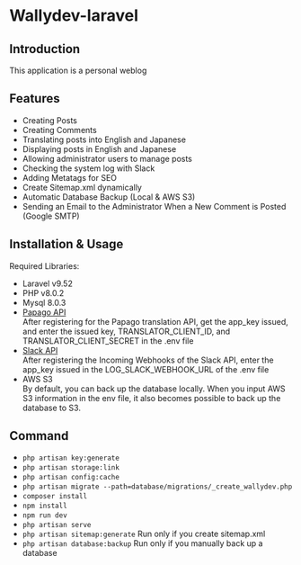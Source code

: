 # Wallydev-laravel

## Introduction

This application is a personal weblog

## Features

-   Creating Posts
-   Creating Comments
-   Translating posts into English and Japanese
-   Displaying posts in English and Japanese
-   Allowing administrator users to manage posts
-   Checking the system log with Slack
-   Adding Metatags for SEO
-   Create Sitemap.xml dynamically
-   Automatic Database Backup (Local & AWS S3)
-   Sending an Email to the Administrator When a New Comment is Posted (Google SMTP)

## Installation & Usage

Required Libraries:

-   Laravel v9.52
-   PHP v8.0.2
-   Mysql 8.0.3
-   [Papago API](https://developers.naver.com/docs/papago/papago-nmt-overview.md)  
     After registering for the Papago translation API, get the app_key issued, and enter the issued key, TRANSLATOR_CLIENT_ID, and TRANSLATOR_CLIENT_SECRET in the .env file
-   [Slack API](https://api.slack.com/)  
    After registering the Incoming Webhooks of the Slack API, enter the app_key issued in the LOG_SLACK_WEBHOOK_URL of the .env file
-   AWS S3  
    By default, you can back up the database locally. When you input AWS S3 information in the env file, it also becomes possible to back up the database to S3.

## Command

-   `php artisan key:generate`
-   `php artisan storage:link`
-   `php artisan config:cache`
-   `php artisan migrate --path=database/migrations/_create_wallydev.php`
-   `composer install`
-   `npm install`
-   `npm run dev`
-   `php artisan serve`
-   `php artisan sitemap:generate` Run only if you create sitemap.xml
-   `php artisan database:backup` Run only if you  manually back up a database

